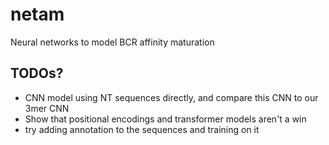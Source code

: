 # netam
Neural networks to model BCR affinity maturation


## TODOs?

* CNN model using NT sequences directly, and compare this CNN to our 3mer CNN
* Show that positional encodings and transformer models aren't a win
* try adding annotation to the sequences and training on it